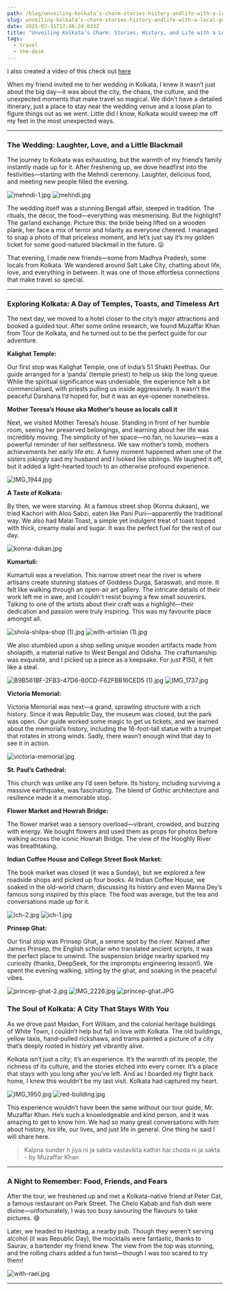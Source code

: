 ```yaml
---
path: /blog/unveiling-kolkata’s-charm-stories-history-andlife-with-a-local-guid/
slug: unveiling-kolkata’s-charm-stories-history-andlife-with-a-local-guid
date: 2025-03-31T17:46:24.033Z
title: "Unveiling Kolkata’s Charm: Stories, History, and Life with a Local Guid"
tags:
  - travel
  - the-desk
---
```


I also created a video of this check out [here](https://youtu.be/g5ro19Ag-UQ)

When my friend invited me to her wedding in Kolkata, I knew it wasn’t just about the big day—it was about the city, the chaos, the culture, and the unexpected moments that make travel so magical. We didn’t have a detailed itinerary, just a place to stay near the wedding venue and a loose plan to figure things out as we went. Little did I know, Kolkata would sweep me off my feet in the most unexpected ways.

---

### The Wedding: Laughter, Love, and a Little Blackmail

The journey to Kolkata was exhausting, but the warmth of my friend’s family instantly made up for it. After freshening up, we dove headfirst into the festivities—starting with the Mehndi ceremony. Laughter, delicious food, and meeting new people filled the evening.

![mehndi-1.jpg](/assets/kolkata/mehndi-1.jpg) ![mehndi.jpg](/assets/kolkata/mehndi.jpg)

The wedding itself was a stunning Bengali affair, steeped in tradition. The rituals, the décor, the food—everything was mesmerising. But the highlight? The garland exchange. Picture this: the bride being lifted on a wooden plank, her face a mix of terror and hilarity as everyone cheered. I managed to snap a photo of that priceless moment, and let’s just say it’s my golden ticket for some good-natured blackmail in the future. 😜

That evening, I made new friends—some from Madhya Pradesh, some locals from Kolkata. We wandered around Salt Lake City, chatting about life, love, and everything in between. It was one of those effortless connections that make travel so special.

---

### Exploring Kolkata: A Day of Temples, Toasts, and Timeless Art

The next day, we moved to a hotel closer to the city’s major attractions and booked a guided tour. After some online research, we found Muzaffar Khan from Tour de Kolkata, and he turned out to be the perfect guide for our adventure.

**Kalighat Temple:**

Our first stop was Kalighat Temple, one of India’s 51 Shakti Peethas. Our guide arranged for a ‘panda’ (temple priest) to help us skip the long queue. While the spiritual significance was undeniable, the experience felt a bit commercialised, with priests pulling us inside aggressively. It wasn’t the peaceful Darshana I’d hoped for, but it was an eye-opener nonetheless.

**Mother Teresa’s House aka Mother’s house as locals call it**

Next, we visited Mother Teresa’s house. Standing in front of her humble room, seeing her preserved belongings, and learning about her life was incredibly moving. The simplicity of her space—no fan, no luxuries—was a powerful reminder of her selflessness. We saw mother’s tomb, mothers achievements her early life etc. A funny moment happened when one of the sisters jokingly said my husband and I looked like siblings. We laughed it off, but it added a light-hearted touch to an otherwise profound experience.

![IMG_1944.jpg](/assets/kolkata/IMG_1944.jpg)

**A Taste of Kolkata:**

By then, we were starving. At a famous street shop (Konna dukaan), we tried Kachori with Aloo Sabzi, eaten like Pani Puri—apparently the traditional way. We also had Malai Toast, a simple yet indulgent treat of toast topped with thick, creamy malai and sugar. It was the perfect fuel for the rest of our day.

![konna-dukan.jpg](/assets/kolkata/konna-dukan.jpg)

**Kumartuli:**

Kumartuli was a revelation. This narrow street near the river is where artisans create stunning statues of Goddess Durga, Saraswati, and more. It felt like walking through an open-air art gallery. The intricate details of their work left me in awe, and I couldn’t resist buying a few small souvenirs. Talking to one of the artists about their craft was a highlight—their dedication and passion were truly inspiring. This was my favourite place amongst all.

![shola-shilpa-shop (1).jpg](</assets/kolkata/shola-shilpa-shop_(1).jpg>) ![with-artisian (1).jpg](</assets/kolkata/with-artisian_(1).jpg>)

We also stumbled upon a shop selling unique wooden artifacts made from sholapith, a material native to West Bengal and Odisha. The craftsmanship was exquisite, and I picked up a piece as a keepsake. For just ₹150, it felt like a steal.

![B9B561BF-2FB3-47D6-B0CD-F62FBB16CED5 (1).jpg](</assets/kolkata/B9B561BF-2FB3-47D6-B0CD-F62FBB16CED5_(1).jpg>) ![IMG_1737.jpg](/assets/kolkata/IMG_1737.jpg)

**Victoria Memorial:**

Victoria Memorial was next—a grand, sprawling structure with a rich history. Since it was Republic Day, the museum was closed, but the park was open. Our guide worked some magic to get us tickets, and we learned about the memorial’s history, including the 16-foot-tall statue with a trumpet that rotates in strong winds. Sadly, there wasn’t enough wind that day to see it in action.

![victoria-memorial.jpg](/assets/kolkata/victoria-memorial.jpg)

**St. Paul’s Cathedral:**

This church was unlike any I’d seen before. Its history, including surviving a massive earthquake, was fascinating. The blend of Gothic architecture and resilience made it a memorable stop.

**Flower Market and Howrah Bridge:**

The flower market was a sensory overload—vibrant, crowded, and buzzing with energy. We bought flowers and used them as props for photos before walking across the iconic Howrah Bridge. The view of the Hooghly River was breathtaking.

**Indian Coffee House and College Street Book Market:**

The book market was closed (it was a Sunday), but we explored a few roadside shops and picked up four books. At Indian Coffee House, we soaked in the old-world charm, discussing its history and even Manna Dey’s famous song inspired by this place. The food was average, but the tea and conversations made up for it.

![ich-2.jpg](/assets/kolkata/ich-2.jpg) ![ich-1.jpg](/assets/kolkata/ich-1.jpg)

**Prinsep Ghat:**

Our final stop was Prinsep Ghat, a serene spot by the river. Named after James Prinsep, the English scholar who translated ancient scripts, it was the perfect place to unwind. The suspension bridge nearby sparked my curiosity (thanks, DeepSeek, for the impromptu engineering lesson!). We spent the evening walking, sitting by the ghat, and soaking in the peaceful vibes.

![princep-ghat-2.jpg](/assets/kolkata/princep-ghat-2.jpg) ![IMG_2226.jpg](/assets/kolkata/IMG_2226.jpg)
![princep-ghat.JPG](/assets/kolkata/princep-ghat.jpg)

### The Soul of Kolkata: A City That Stays With You

As we drove past Maidan, Fort William, and the colonial heritage buildings of White Town, I couldn’t help but fall in love with Kolkata. The old buildings, yellow taxis, hand-pulled rickshaws, and trams painted a picture of a city that’s deeply rooted in history yet vibrantly alive.

Kolkata isn’t just a city; it’s an experience. It’s the warmth of its people, the richness of its culture, and the stories etched into every corner. It’s a place that stays with you long after you’ve left. And as I boarded my flight back home, I knew this wouldn’t be my last visit. Kolkata had captured my heart.

![IMG_1950.jpg](/assets/kolkata/IMG_1950.jpg) ![red-building.jpg](/assets/kolkata/red-building.jpg)

This experience wouldn’t have been the same without our tour guide, Mr. Muzaffar Khan. He’s such a knowledgeable and kind person, and it was amazing to get to know him. We had so many great conversations with him about history, his life, our lives, and just life in general. One thing he said I will share here.

> Kalpna sunder h jiya ni ja sakta vastavikta kathin hai choda ni ja sakta - by Muzaffar Khan

---

### A Night to Remember: Food, Friends, and Fears

After the tour, we freshened up and met a Kolkata-native friend at Peter Cat, a famous restaurant on Park Street. The Chelo Kabab and fish dish were divine—unfortunately, I was too busy savouring the flavours to take pictures. 😅

Later, we headed to Hashtag, a nearby pub. Though they weren’t serving alcohol (it was Republic Day), the mocktails were fantastic, thanks to Saurav, a bartender my friend knew. The view from the top was stunning, and the rolling chairs added a fun twist—though I was too scared to try them!

![with-raei.jpg](/assets/kolkata/with-raei.jpg)

---
